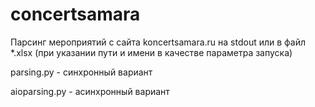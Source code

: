 # concertsamara
Парсинг мероприятий с сайта koncertsamara.ru на stdout или в файл *.xlsx (при указании пути и имени в качестве параметра запуска)

parsing.py - синхронный вариант

aioparsing.py - асинхронный вариант
